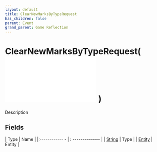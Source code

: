 ```yaml
---
layout: default
title: ClearNewMarksByTypeRequest
has_children: false
parent: Event
grand_parent: Game Reflection
---
```

# ClearNewMarksByTypeRequest( ![ EntityEventBase ](game-reflection/events/entity_event_base.md) )
Description 

## Fields
| Type | Name |
|:------------ - | : -------------- |
| [String](game-reflection/components/string.md) | Type |
| [Entity](game-reflection/classes/entity.md) | Entity |
